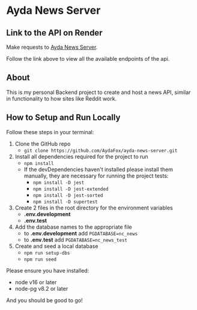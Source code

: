 # Ayda News Server

## Link to the API on Render

Make requests to [Ayda News Server](https://ayda-news-api.onrender.com/api).

Follow the link above to view all the available endpoints of the api.

## About

This is my personal Backend project to create and host a news API, similar in functionality to how sites like Reddit work.

## How to Setup and Run Locally

Follow these steps in your terminal:

1. Clone the GitHub repo
   - `git clone https://github.com/AydaFox/ayda-news-server.git`
2. Install all dependencies required for the project to run
   - `npm install`
   - If the devDependencies haven't installed please install them manually, they are necessary for running the project tests:
      - `npm install -D jest` 
      - `npm install -D jest-extended`
      - `npm install -D jest-sorted`
      - `npm install -D supertest`
3. Create 2 files in the root directory for the environment variables
   - **.env.development**
   - **.env.test**
4. Add the database names to the appropriate file
   - to **.env.development** add  `PGDATABASE=nc_news` 
   - to **.env.test** add  `PGDATABASE=nc_news_test` 
5. Create and seed a local database
   - `npm run setup-dbs`
   - `npm run seed`

Please ensure you have installed:
- node v16 or later
- node-pg v8.2 or later

And you should be good to go!
